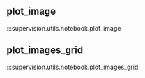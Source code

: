 ## plot_image

:::supervision.utils.notebook.plot_image

## plot_images_grid

:::supervision.utils.notebook.plot_images_grid
